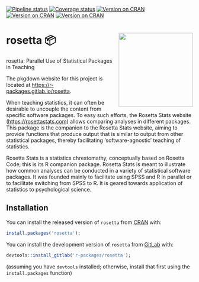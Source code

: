 
<!-- badges: start -->

[![Pipeline
status](https://gitlab.com/r-packages/rosetta/badges/master/pipeline.svg)](https://gitlab.com/r-packages/rosetta/commits/master)
[![Coverage
status](https://codecov.io/gl/r-packages/rosetta/branch/master/graph/badge.svg)](https://codecov.io/gl/r-packages/rosetta?branch=master)
[![Version on
CRAN](https://www.r-pkg.org/badges/version/rosetta?color=brightgreen)](https://cran.r-project.org/package=rosetta)
[![Version on
CRAN](https://cranlogs.r-pkg.org/badges/last-month/rosetta?color=brightgreen)](https://cran.r-project.org/package=rosetta)
[![Version on
CRAN](https://cranlogs.r-pkg.org/badges/grand-total/rosetta?color=brightgreen)](https://cran.r-project.org/package=rosetta)
<!-- badges: end -->

# <img src='img/hex-logo.png' align="right" height="200" /> rosetta 📦

rosetta: Parallel Use of Statistical Packages in Teaching

The pkgdown website for this project is located at
<https://r-packages.gitlab.io/rosetta>.

<!--------------------------------------------->

<!-- Start of a custom bit for every package -->

<!--------------------------------------------->

When teaching statistics, it can often be desirable to uncouple the
content from specific software packages. To easy such efforts, the
Rosetta Stats website (<https://rosettastats.com>) allows comparing
analyses in different packages. This package is the companion to the
Rosetta Stats website, aiming to provide functions that produce output
that is similar to output from other statistical packages, thereby
facilitating ‘software-agnostic’ teaching of statistics.

Rosetta Stats is a statistics chrestomathy, conceptually based on
Rosetta Code; this is its R companion package. Rosetta Stats is meant to
illustrate how common analyses can be conducted in a variety of
statistical software packages. It was founded mainly to facilitate using
SPSS and R in parallel or to facilitate switching from SPSS to R. It is
geared towards application of statistics to psychological science.

<!--------------------------------------------->

<!--  End of a custom bit for every package  -->

<!--------------------------------------------->

## Installation

You can install the released version of `rosetta` from
[CRAN](https://CRAN.R-project.org) with:

``` r
install.packages('rosetta');
```

You can install the development version of `rosetta` from
[GitLab](https://gitlab.com) with:

``` r
devtools::install_gitlab('r-packages/rosetta');
```

(assuming you have `devtools` installed; otherwise, install that first
using the `install.packages` function)
